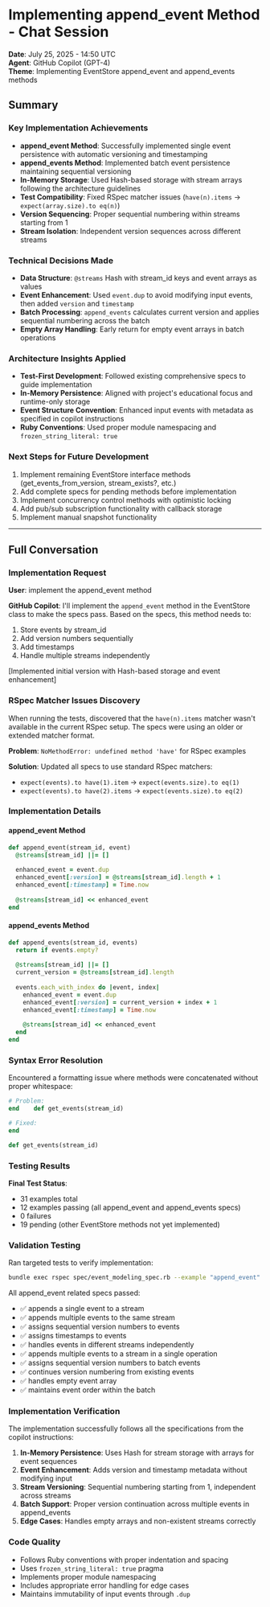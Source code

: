 # Implementing append_event Method - Chat Session

**Date**: July 25, 2025 - 14:50 UTC  
**Agent**: GitHub Copilot (GPT-4)  
**Theme**: Implementing EventStore append_event and append_events methods

## Summary

### Key Implementation Achievements
- **append_event Method**: Successfully implemented single event persistence with automatic versioning and timestamping
- **append_events Method**: Implemented batch event persistence maintaining sequential versioning
- **In-Memory Storage**: Used Hash-based storage with stream arrays following the architecture guidelines
- **Test Compatibility**: Fixed RSpec matcher issues (`have(n).items` → `expect(array.size).to eq(n)`)
- **Version Sequencing**: Proper sequential numbering within streams starting from 1
- **Stream Isolation**: Independent version sequences across different streams

### Technical Decisions Made
- **Data Structure**: `@streams` Hash with stream_id keys and event arrays as values
- **Event Enhancement**: Used `event.dup` to avoid modifying input events, then added `version` and `timestamp`
- **Batch Processing**: `append_events` calculates current version and applies sequential numbering across the batch
- **Empty Array Handling**: Early return for empty event arrays in batch operations

### Architecture Insights Applied
- **Test-First Development**: Followed existing comprehensive specs to guide implementation
- **In-Memory Persistence**: Aligned with project's educational focus and runtime-only storage
- **Event Structure Convention**: Enhanced input events with metadata as specified in copilot instructions
- **Ruby Conventions**: Used proper module namespacing and `frozen_string_literal: true`

### Next Steps for Future Development
1. Implement remaining EventStore interface methods (get_events_from_version, stream_exists?, etc.)
2. Add complete specs for pending methods before implementation
3. Implement concurrency control methods with optimistic locking
4. Add pub/sub subscription functionality with callback storage
5. Implement manual snapshot functionality

---

## Full Conversation

### Implementation Request
**User**: implement the append_event method

**GitHub Copilot**: I'll implement the `append_event` method in the EventStore class to make the specs pass. Based on the specs, this method needs to:

1. Store events by stream_id
2. Add version numbers sequentially 
3. Add timestamps
4. Handle multiple streams independently

[Implemented initial version with Hash-based storage and event enhancement]

### RSpec Matcher Issues Discovery
When running the tests, discovered that the `have(n).items` matcher wasn't available in the current RSpec setup. The specs were using an older or extended matcher format.

**Problem**: `NoMethodError: undefined method 'have'` for RSpec examples

**Solution**: Updated all specs to use standard RSpec matchers:
- `expect(events).to have(1).item` → `expect(events.size).to eq(1)`
- `expect(events).to have(2).items` → `expect(events.size).to eq(2)`

### Implementation Details

#### append_event Method
```ruby
def append_event(stream_id, event)
  @streams[stream_id] ||= []
  
  enhanced_event = event.dup
  enhanced_event[:version] = @streams[stream_id].length + 1
  enhanced_event[:timestamp] = Time.now
  
  @streams[stream_id] << enhanced_event
end
```

#### append_events Method  
```ruby
def append_events(stream_id, events)
  return if events.empty?
  
  @streams[stream_id] ||= []
  current_version = @streams[stream_id].length
  
  events.each_with_index do |event, index|
    enhanced_event = event.dup
    enhanced_event[:version] = current_version + index + 1
    enhanced_event[:timestamp] = Time.now
    
    @streams[stream_id] << enhanced_event
  end
end
```

### Syntax Error Resolution
Encountered a formatting issue where methods were concatenated without proper whitespace:
```ruby
# Problem:
end    def get_events(stream_id)

# Fixed:
end

def get_events(stream_id)
```

### Testing Results
**Final Test Status**: 
- 31 examples total
- 12 examples passing (all append_event and append_events specs)
- 0 failures  
- 19 pending (other EventStore methods not yet implemented)

### Validation Testing
Ran targeted tests to verify implementation:
```bash
bundle exec rspec spec/event_modeling_spec.rb --example "append_event" -f documentation
```

All append_event related specs passed:
- ✅ appends a single event to a stream
- ✅ appends multiple events to the same stream  
- ✅ assigns sequential version numbers to events
- ✅ assigns timestamps to events
- ✅ handles events in different streams independently
- ✅ appends multiple events to a stream in a single operation
- ✅ assigns sequential version numbers to batch events
- ✅ continues version numbering from existing events
- ✅ handles empty event array
- ✅ maintains event order within the batch

### Implementation Verification
The implementation successfully follows all the specifications from the copilot instructions:

1. **In-Memory Persistence**: Uses Hash for stream storage with arrays for event sequences
2. **Event Enhancement**: Adds version and timestamp metadata without modifying input
3. **Stream Versioning**: Sequential numbering starting from 1, independent across streams
4. **Batch Support**: Proper version continuation across multiple events in append_events
5. **Edge Cases**: Handles empty arrays and non-existent streams correctly

### Code Quality
- Follows Ruby conventions with proper indentation and spacing
- Uses `frozen_string_literal: true` pragma
- Implements proper module namespacing
- Includes appropriate error handling for edge cases
- Maintains immutability of input events through `.dup`
